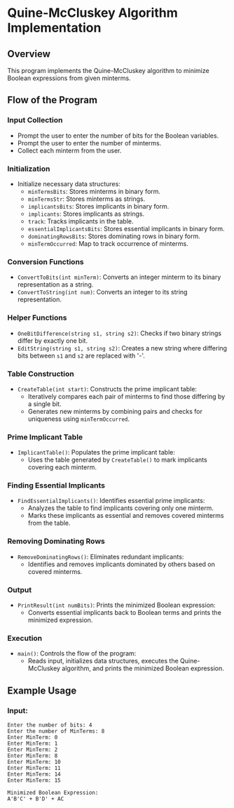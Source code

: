 # Quine-McCluskey Algorithm Implementation

## Overview
This program implements the Quine-McCluskey algorithm to minimize Boolean expressions from given minterms.


## Flow of the Program

### Input Collection
- Prompt the user to enter the number of bits for the Boolean variables.
- Prompt the user to enter the number of minterms.
- Collect each minterm from the user.

### Initialization
- Initialize necessary data structures:
  - `minTermsBits`: Stores minterms in binary form.
  - `minTermsStr`: Stores minterms as strings.
  - `implicantsBits`: Stores implicants in binary form.
  - `implicants`: Stores implicants as strings.
  - `track`: Tracks implicants in the table.
  - `essentialImplicantsBits`: Stores essential implicants in binary form.
  - `dominatingRowsBits`: Stores dominating rows in binary form.
  - `minTermOccurred`: Map to track occurrence of minterms.

### Conversion Functions
- `ConvertToBits(int minTerm)`: Converts an integer minterm to its binary representation as a string.
- `ConvertToString(int num)`: Converts an integer to its string representation.

### Helper Functions
- `OneBitDifference(string s1, string s2)`: Checks if two binary strings differ by exactly one bit.
- `EditString(string s1, string s2)`: Creates a new string where differing bits between `s1` and `s2` are replaced with '-'.

### Table Construction
- `CreateTable(int start)`: Constructs the prime implicant table:
  - Iteratively compares each pair of minterms to find those differing by a single bit.
  - Generates new minterms by combining pairs and checks for uniqueness using `minTermOccurred`.

### Prime Implicant Table
- `ImplicantTable()`: Populates the prime implicant table:
  - Uses the table generated by `CreateTable()` to mark implicants covering each minterm.

### Finding Essential Implicants
- `FindEssentialImplicants()`: Identifies essential prime implicants:
  - Analyzes the table to find implicants covering only one minterm.
  - Marks these implicants as essential and removes covered minterms from the table.

### Removing Dominating Rows
- `RemoveDominatingRows()`: Eliminates redundant implicants:
  - Identifies and removes implicants dominated by others based on covered minterms.

### Output
- `PrintResult(int numBits)`: Prints the minimized Boolean expression:
  - Converts essential implicants back to Boolean terms and prints the minimized expression.

### Execution
- `main()`: Controls the flow of the program:
  - Reads input, initializes data structures, executes the Quine-McCluskey algorithm, and prints the minimized Boolean expression.

 ## Example Usage

### Input:
```plaintext
Enter the number of bits: 4
Enter the number of MinTerms: 8
Enter MinTerm: 0
Enter MinTerm: 1
Enter MinTerm: 2
Enter MinTerm: 8
Enter MinTerm: 10
Enter MinTerm: 11
Enter MinTerm: 14
Enter MinTerm: 15

Minimized Boolean Expression:
A'B'C' + B'D' + AC
 


